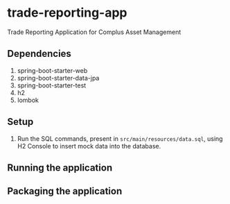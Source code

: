 # trade-reporting-app
Trade Reporting Application for Complus Asset Management

## Dependencies
1. spring-boot-starter-web
2. spring-boot-starter-data-jpa
3. spring-boot-starter-test
4. h2
5. lombok

## Setup
1. Run the SQL commands, present in `src/main/resources/data.sql`, using H2 Console to insert mock data into the database.

## Running the application

## Packaging the application